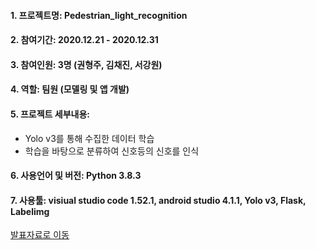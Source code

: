 #### 1. 프로젝트명: Pedestrian_light_recognition
#### 2. 참여기간: 2020.12.21 - 2020.12.31
#### 3. 참여인원: 3명 (권형주, 김채진, 서강원)
#### 4. 역할: 팀원 (모델링 및 앱 개발)
#### 5. 프로젝트 세부내용:
   - Yolo v3를 통해 수집한 데이터 학습
   - 학습을 바탕으로 분류하여 신호등의 신호를 인식
#### 6. 사용언어 및 버전: Python 3.8.3
#### 7. 사용툴: visiual studio code 1.52.1, android studio 4.1.1, Yolo v3, Flask, Labelimg

[발표자료로 이동](https://github.com/HyungJoo-Kwon/project/blob/main/yolo/%EB%B0%9C%ED%91%9C%EC%9E%90%EB%A3%8C.pdf)
